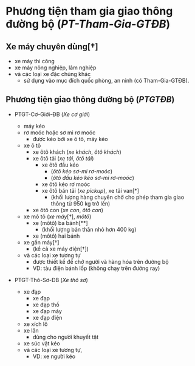 # Phương tiện tham gia giao thông đường bộ (_PT-Tham-Gia-GTĐB_)

## Xe máy chuyên dùng[†]  

- xe máy thi công
- xe máy nông nghiệp, lâm nghiệp
- và các loại xe đặc chủng khác
  - sử dụng vào mục đích quốc phòng, an ninh (có Tham-Gia-GTĐB).

## Phương tiện giao thông đường bộ (_PTGTĐB_)

- PTGT-Cơ-Giới-ĐB (_Xe cơ giới_)
  - máy kéo
  - rơ moóc hoặc sơ mi rơ moóc
    - được kéo bởi xe ô tô, máy kéo
  - xe ô tô
    - xe ôtô khách (_xe khách_, _ôtô khách_)
    - xe ôtô tải (_xe tải_, _ôtô tải_)
      - xe ôtô đầu kéo
        - (_ôtô kéo sơ-mi rơ-moóc_)
        - (_ôtô đầu kéo kéo sơ-mi rơ-moóc_)
      - xe ôtô kéo rơ moóc
      - xe ôtô bán tải (_xe pickup_), xe tải van[*]
        - (khối lượng hàng chuyên chở cho phép tham gia giao thông từ 950 kg trở lên)
    - xe ôtô con (_xe con_, _ôtô con_)
  - xe mô tô (_xe máy_[†], _môtô_)
    - xe (môtô) ba bánh[**]
      - (khối lượng bản thân nhỏ hơn 400 kg)
    - xe (môtô) hai bánh
  - xe gắn máy[†]
    - (kể cả xe máy điện[†])
  - và các loại xe tương tự
    - được thiết kế để chở người và hàng hóa trên đường bộ
    - VD: tàu điện bánh lốp (không chạy trên đường ray)

- PTGT-Thô-Sơ-ĐB (_Xe thô sơ_)
  - xe đạp
    - xe đạp
    - xe đạp thồ
    - xe đạp máy
    - xe đạp điện
  - xe xích lô
  - xe lăn
    - dùng cho người khuyết tật
  - xe súc vật kéo
  - và các loại xe tương tự,
    - VD: xe người kéo
